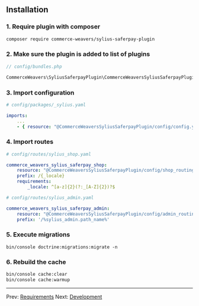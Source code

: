 ## Installation

### 1. Require plugin with composer

```bash
composer require commerce-weavers/sylius-saferpay-plugin
```

### 2. Make sure the plugin is added to list of plugins

```php
// config/bundles.php

CommerceWeavers\SyliusSaferpayPlugin\CommerceWeaversSyliusSaferpayPlugin::class => ['all' => true],
```

### 3. Import configuration

```yaml
# config/packages/_sylius.yaml

imports:
    ...
    - { resource: "@CommerceWeaversSyliusSaferpayPlugin/config/config.yaml" }
```

### 4. Import routes

```yaml
# config/routes/sylius_shop.yaml

commerce_weavers_sylius_saferpay_shop:
    resource: "@CommerceWeaversSyliusSaferpayPlugin/config/shop_routing.yml"
    prefix: /{_locale}
    requirements:
        _locale: ^[a-z]{2}(?:_[A-Z]{2})?$

# config/routes/sylius_admin.yaml

commerce_weavers_sylius_saferpay_admin:
    resource: "@CommerceWeaversSyliusSaferpayPlugin/config/admin_routing.yml"
    prefix: '/%sylius_admin.path_name%'
```

### 5. Execute migrations

```
bin/console doctrine:migrations:migrate -n
```

### 6. Rebuild the cache

```bash
bin/console cache:clear
bin/console cache:warmup
```

---

Prev: [Requirements](requirements.md)
Next: [Development](development.md)
